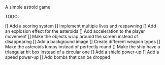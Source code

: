 A simple astroid game

TODO:

[]  Add a scoring system
[]  Implement multiple lives and respawning
[]  Add an explosion effect for the asteroids
[]  Add acceleration to the player movement
[]  Make the objects wrap around the screen instead of disappearing
[]  Add a background image
[]  Create different weapon types
[]  Make the asteroids lumpy instead of perfectly round
[]  Make the ship have a triangular hit box instead of a circular one
[]  Add a shield power-up
[]  Add a speed power-up
[]  Add bombs that can be dropped

